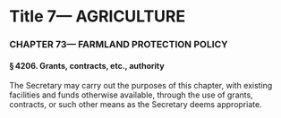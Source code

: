 
# Title 7— AGRICULTURE
### CHAPTER 73— FARMLAND PROTECTION POLICY
#### § 4206. Grants, contracts, etc., authority

The Secretary may carry out the purposes of this chapter, with existing facilities and funds otherwise available, through the use of grants, contracts, or such other means as the Secretary deems appropriate.
